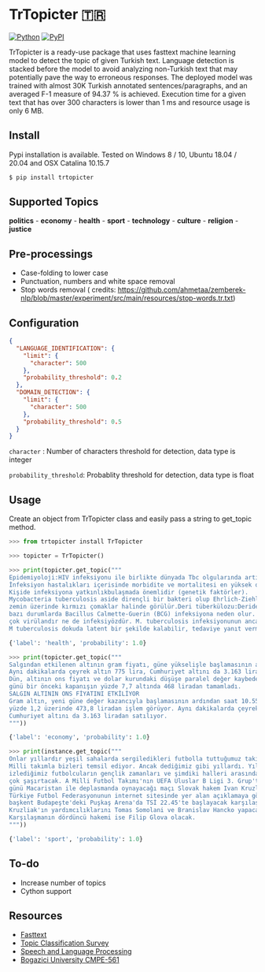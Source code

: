 # TrTopicter 🇹🇷

[![Python](https://img.shields.io/pypi/pyversions/tensorflow.svg?style=plastic)](https://badge.fury.io/py/trtopicter)
[![PyPI](https://badge.fury.io/py/tensorflow.svg)](https://badge.fury.io/py/trtopicter)

TrTopicter is a ready-use package that uses fasttext machine learning model to detect the topic of given Turkish text. Language detection
is stacked before the model to avoid analyzing non-Turkish text that may potentially pave the way to erroneous
responses. The deployed model was trained with almost 30K Turkish annotated sentences/paragraphs, and an averaged F-1
measure of 94.37 % is achieved. Execution time for a given text that has over 300 characters is lower than 1 ms and
resource usage is only 6 MB.

## Install

Pypi installation is available. Tested on Windows 8 / 10, Ubuntu 18.04 / 20.04 and OSX Catalina 10.15.7

```sh
$ pip install trtopicter
```

## Supported Topics

**politics** - **economy** - **health** - **sport** - **technology** - **culture** - **religion** - **justice**

## Pre-processings

- Case-folding to lower case
- Punctuation, numbers and white space removal
- Stop words removal (
  credits: https://github.com/ahmetaa/zemberek-nlp/blob/master/experiment/src/main/resources/stop-words.tr.txt)

## Configuration

```JSON
{
  "LANGUAGE_IDENTIFICATION": {
    "limit": {
      "character": 500
    },
    "probability_threshold": 0.2
  },
  "DOMAIN_DETECTION": {
    "limit": {
      "character": 500
    },
    "probability_threshold": 0.5
  }
}
```

`character` : Number of characters threshold for detection, data type is integer

`probability_threshold`: Probablity threshold for detection, data type is float

## Usage

Create an object from TrTopicter class and easily pass a string to get_topic method.

```python
>>> from trtopicter install TrTopicter

>>> topicter = TrTopicter()

>>> print(topicter.get_topic("""
Epidemiyoloji:HIV infeksiyonu ile birlikte dünyada Tbc olgularında artış görülmüştür.
İnfeksiyon hastalıkları içerisinde morbidite ve mortalitesi en yüksek olandır. 
Kişide infeksiyona yatkınlıkbulaşmada önemlidir (genetik faktörler).
Mycobacteria tuberculosis aside dirençli bir bakteri olup Ehrlich-Ziehl-Neelsen boyama yöntemi ilemavi bir 
zemin üzerinde kırmızı çomaklar halinde görülür.Deri tüberkülozu:Deride M tuberculosis, M bovis ve 
bazı durumlarda Bacillus Calmette-Guerin (BCG) infeksiyona neden olur. Tbc yaygın görülmekle beraber etkenler ne 
çok virülandır ne de infeksiyözdür. M. tuberculosis infeksiyonunun ancak %5-10‟u hastalık yapar. 
M tuberculosis dokuda latent bir şekilde kalabilir, tedaviye yanıt vermez ve reaktivasyon gösterebilir"""))

{'label': 'health', 'probability': 1.0}

>>> print(topicter.get_topic("""
Salgından etkilenen altının gram fiyatı, güne yükselişle başlamasının ardından 473,8 liradan işlem görüyor. 
Aynı dakikalarda çeyrek altın 775 lira, Cumhuriyet altını da 3.163 liradan satılıyor.
Dün, altının ons fiyatı ve dolar kurundaki düşüşe paralel değer kaybeden gram altın, 
günü bir önceki kapanışın yüzde 7,7 altında 468 liradan tamamladı.
SALGIN ALTININ ONS FİYATINI ETKİLİYOR
Gram altın, yeni güne değer kazancıyla başlamasının ardından saat 10.55 itibarıyla önceki kapanışın 
yüzde 1,2 üzerinde 473,8 liradan işlem görüyor. Aynı dakikalarda çeyrek altın 775 lira, 
Cumhuriyet altını da 3.163 liradan satılıyor.
"""))

{'label': 'economy', 'probability': 1.0}

>>> print(instance.get_topic("""
Onlar yıllardır yeşil sahalarda sergiledikleri futbolla tuttuğumuz takımları galibiyete taşıyor,
Milli takımla bizleri temsil ediyor. Ancak dediğimiz gibi yıllardı. Yıllardır Süper Lig'de 
izlediğimiz futbolcuların gençlik zamanları ve şimdiki halleri arasındaki değişimleri sizi
çok şaşırtacak. A Milli Futbol Takımı'nın UEFA Uluslar B Ligi 3. Grup'ta 18 Kasım Çarşamba
günü Macaristan ile deplasmanda oynayacağı maçı Slovak hakem Ivan Kruzliak yönetecek.
Türkiye Futbol Federasyonunun internet sitesinde yer alan açıklamaya göre, 
başkent Budapeşte'deki Puşkaş Arena'da TSİ 22.45'te başlayacak karşılaşmada düdük çalacak 
Kruzliak'ın yardımcılıklarını Tomas Somolani ve Branislav Hancko yapacak.
Karşılaşmanın dördüncü hakemi ise Filip Glova olacak.
"""))

{'label': 'sport', 'probability': 1.0}
```

## To-do

- Increase number of topics
- Cython support

## Resources

* [Fasttext](https://arxiv.org/abs/1607.01759)
* [Topic Classification Survey](https://arxiv.org/abs/2004.03705)
* [Speech and Language Processing](https://web.stanford.edu/~jurafsky/slp3/)
* [Bogazici University CMPE-561](https://www.cmpe.boun.edu.tr/tr/courses/cmpe561)
